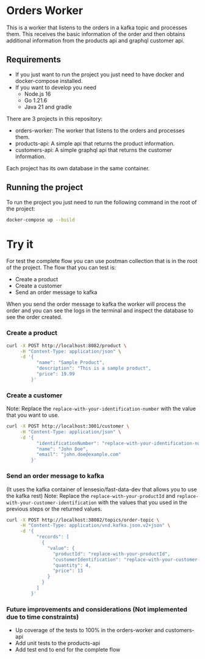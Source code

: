 # Orders Worker
This is a worker that listens to the orders in a kafka topic and processes them.
This receives the basic information of the order and then obtains additional information from the products api and graphql customer api.

## Requirements
- If you just want to run the project you just need to have docker and docker-compose installed.
- If you want to develop you need
  -  Node.js 16
  -  Go 1.21.6
  -  Java 21 and gradle

There are 3 projects in this repository:
- orders-worker: The worker that listens to the orders and processes them.
- products-api: A simple api that returns the product information.
- customers-api: A simple graphql api that returns the customer information.

Each project has its own database in the same container.

## Running the project
To run the project you just need to run the following command in the root of the project:
```bash
docker-compose up --build
```

# Try it
For test the complete flow you can use postman collection that is in the root of the project.
The flow that you can test is:
- Create a product
- Create a customer
- Send an order message to kafka

When you send the order message to kafka the worker will process the order and you can see the logs in the terminal and inspect the database to see the order created.

### Create a product
```bash
curl -X POST http://localhost:8082/product \
     -H "Content-Type: application/json" \
     -d '{
           "name": "Sample Product",
           "description": "This is a sample product",
           "price": 19.99
         }'
```

### Create a customer
Note: Replace the `replace-with-your-identification-number` with the value that you want to use.
```bash
curl -X POST http://localhost:3001/customer \
     -H "Content-Type: application/json" \
     -d '{
           "identificationNumber": "replace-with-your-identification-number",
           "name": "John Doe",
           "email": "john.doe@example.com"
         }'
```

### Send an order message to kafka 
(It uses the kafka container of lensesio/fast-data-dev that allows you to use the kafka rest)
Note: Replace the `replace-with-your-productId` and `replace-with-your-customer-identification` with the values that you used in the previous steps or the returned values.
```bash
curl -X POST http://localhost:38082/topics/order-topic \
     -H "Content-Type: application/vnd.kafka.json.v2+json" \
     -d '{
           "records": [
             {
               "value": {
                 "productId": "replace-with-your-productId",
                 "customerIdentification": "replace-with-your-customer-identification",
                 "quantity": 4,
                 "price": 13
               }
             }
           ]
         }'
```


### Future improvements and considerations (Not implemented due to time constraints)
- Up coverage of the tests to 100% in the orders-worker and customers-api
- Add unit tests to the products-api
- Add test end to end for the complete flow
